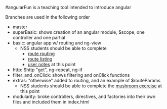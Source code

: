 #angularFun is a teaching tool intended to introduce angular

Branches are used in the following order
- master
- superBasic: shows creation of an angular module, $scope, one controller and one partial
- basic: angular app w/ routing and ng-view
  * NSS students should be able to complete 
    * [route routing](https://github.com/nashville-software-school/front-end-milestones/blob/master/6-modern-frameworks/exercises/1-basic/MF_ROUTE_ROUTING.md)
    * [route listing](https://github.com/nashville-software-school/front-end-milestones/blob/master/6-modern-frameworks/exercises/1-basic/MF_ROUTE_LISTING.md)
    * [user notes](https://github.com/nashville-software-school/front-end-milestones/blob/master/6-modern-frameworks/exercises/1-basic/MF_USER_NOTES.md) at this point  
- http: $http "get", ng-repeat, ng-if
- filter_and_onClick: shows filtering and onClick functions
- extras: "otherwise" added to routing, and an example of $routeParams
  * NSS students should be able to complete the [mushroom exercise](https://github.com/nashville-software-school/front-end-milestones/blob/master/6-modern-frameworks/exercises/1-basic/MF_MUSHROOMS.md) at this point
- modularity: broke controllers, directives, and factories into their own files and included them in index.html